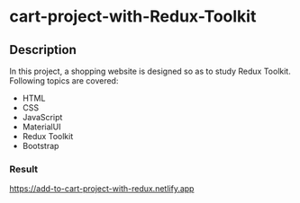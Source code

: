# cart-project-with-Redux-Toolkit
## Description
In this project, a shopping website is designed so as to study Redux Toolkit. Following topics are covered:
- HTML
- CSS
- JavaScript
- MaterialUI
- Redux Toolkit
- Bootstrap

### Result
https://add-to-cart-project-with-redux.netlify.app
